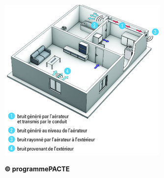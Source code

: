 ![](<images/Ventilation Mécanique Répartie (VMR) - Règles acoustiques - 10/_page_0_Figure_0.jpeg>)

## © programmePACTE